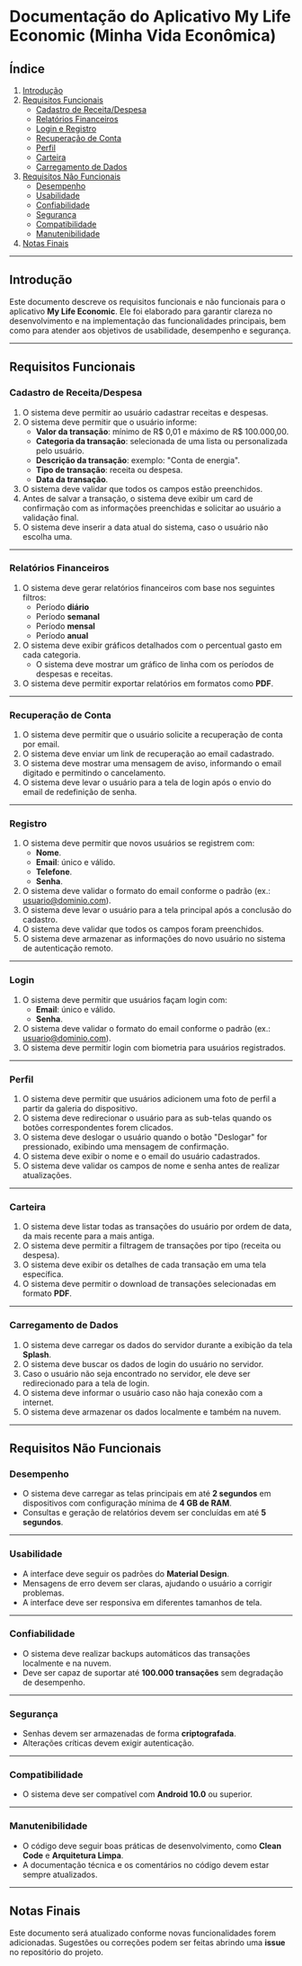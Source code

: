 # Documentação do Aplicativo My Life Economic (Minha Vida Econômica)

## Índice
1. [Introdução](#introdução)
2. [Requisitos Funcionais](#requisitos-funcionais)
   - [Cadastro de Receita/Despesa](#cadastro-de-receitadespesa)
   - [Relatórios Financeiros](#relatórios-financeiros)
   - [Login e Registro](#login-e-registro)
   - [Recuperação de Conta](#recuperação-de-conta)
   - [Perfil](#perfil)
   - [Carteira](#carteira)
   - [Carregamento de Dados](#carregamento-de-dados)
3. [Requisitos Não Funcionais](#requisitos-não-funcionais)
   - [Desempenho](#desempenho)
   - [Usabilidade](#usabilidade)
   - [Confiabilidade](#confiabilidade)
   - [Segurança](#segurança)
   - [Compatibilidade](#compatibilidade)
   - [Manutenibilidade](#manutenibilidade)
4. [Notas Finais](#notas-finais)

---

## Introdução
Este documento descreve os requisitos funcionais e não funcionais para o aplicativo **My Life Economic**. Ele foi elaborado para garantir clareza no desenvolvimento e na implementação das funcionalidades principais, bem como para atender aos objetivos de usabilidade, desempenho e segurança.

---

## Requisitos Funcionais

### Cadastro de Receita/Despesa
1. O sistema deve permitir ao usuário cadastrar receitas e despesas.
2. O sistema deve permitir que o usuário informe:
   - **Valor da transação**: mínimo de R$ 0,01 e máximo de R$ 100.000,00.
   - **Categoria da transação**: selecionada de uma lista ou personalizada pelo usuário.
   - **Descrição da transação**: exemplo: "Conta de energia".
   - **Tipo de transação**: receita ou despesa.
   - **Data da transação**.
3. O sistema deve validar que todos os campos estão preenchidos.
4. Antes de salvar a transação, o sistema deve exibir um card de confirmação com as informações preenchidas e solicitar ao usuário a validação final.
5. O sistema deve inserir a data atual do sistema, caso o usuário não escolha uma.

---

### Relatórios Financeiros
1. O sistema deve gerar relatórios financeiros com base nos seguintes filtros:
   - Período **diário**
   - Período **semanal**
   - Período **mensal**
   - Período **anual**
2. O sistema deve exibir gráficos detalhados com o percentual gasto em cada categoria.
   - O sistema deve mostrar um gráfico de linha com os períodos de despesas e receitas.
3. O sistema deve permitir exportar relatórios em formatos como **PDF**.

---

### Recuperação de Conta
1. O sistema deve permitir que o usuário solicite a recuperação de conta por email.
2. O sistema deve enviar um link de recuperação ao email cadastrado.
3. O sistema deve mostrar uma mensagem de aviso, informando o email digitado e permitindo o cancelamento.
4. O sistema deve levar o usuário para a tela de login após o envio do email de redefinição de senha.

---

### Registro
1. O sistema deve permitir que novos usuários se registrem com:
   - **Nome**.
   - **Email**: único e válido.
   - **Telefone**.
   - **Senha**.
2. O sistema deve validar o formato do email conforme o padrão (ex.: usuario@dominio.com).
3. O sistema deve levar o usuário para a tela principal após a conclusão do cadastro.
4. O sistema deve validar que todos os campos foram preenchidos.
5. O sistema deve armazenar as informações do novo usuário no sistema de autenticação remoto.

---

### Login
1. O sistema deve permitir que usuários façam login com:
   - **Email**: único e válido.
   - **Senha**.
2. O sistema deve validar o formato do email conforme o padrão (ex.: usuario@dominio.com).
3. O sistema deve permitir login com biometria para usuários registrados.

---

### Perfil
1. O sistema deve permitir que usuários adicionem uma foto de perfil a partir da galeria do dispositivo.
2. O sistema deve redirecionar o usuário para as sub-telas quando os botões correspondentes forem clicados.
3. O sistema deve deslogar o usuário quando o botão "Deslogar" for pressionado, exibindo uma mensagem de confirmação.
4. O sistema deve exibir o nome e o email do usuário cadastrados.
5. O sistema deve validar os campos de nome e senha antes de realizar atualizações.

---

### Carteira
1. O sistema deve listar todas as transações do usuário por ordem de data, da mais recente para a mais antiga.
2. O sistema deve permitir a filtragem de transações por tipo (receita ou despesa).
3. O sistema deve exibir os detalhes de cada transação em uma tela específica.
4. O sistema deve permitir o download de transações selecionadas em formato **PDF**.

---

### Carregamento de Dados
1. O sistema deve carregar os dados do servidor durante a exibição da tela **Splash**.
2. O sistema deve buscar os dados de login do usuário no servidor.
3. Caso o usuário não seja encontrado no servidor, ele deve ser redirecionado para a tela de login.
4. O sistema deve informar o usuário caso não haja conexão com a internet.
5. O sistema deve armazenar os dados localmente e também na nuvem.

---

## Requisitos Não Funcionais

### Desempenho
- O sistema deve carregar as telas principais em até **2 segundos** em dispositivos com configuração mínima de **4 GB de RAM**.
- Consultas e geração de relatórios devem ser concluídas em até **5 segundos**.

---

### Usabilidade
- A interface deve seguir os padrões do **Material Design**.
- Mensagens de erro devem ser claras, ajudando o usuário a corrigir problemas.
- A interface deve ser responsiva em diferentes tamanhos de tela.

---

### Confiabilidade
- O sistema deve realizar backups automáticos das transações localmente e na nuvem.
- Deve ser capaz de suportar até **100.000 transações** sem degradação de desempenho.

---

### Segurança
- Senhas devem ser armazenadas de forma **criptografada**.
- Alterações críticas devem exigir autenticação.

---

### Compatibilidade
- O sistema deve ser compatível com **Android 10.0** ou superior.

---

### Manutenibilidade
- O código deve seguir boas práticas de desenvolvimento, como **Clean Code** e **Arquitetura Limpa**.
- A documentação técnica e os comentários no código devem estar sempre atualizados.

---

## Notas Finais
Este documento será atualizado conforme novas funcionalidades forem adicionadas. Sugestões ou correções podem ser feitas abrindo uma **issue** no repositório do projeto.
